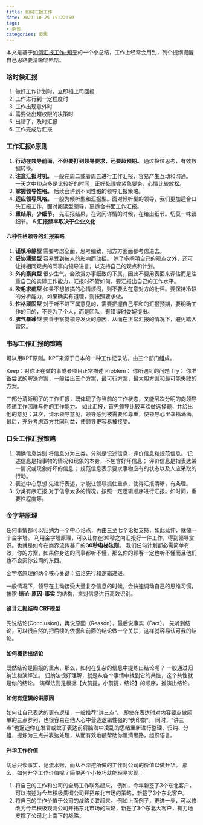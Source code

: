 ```yaml
---
title: 如何汇报工作
date: 2021-10-25 15:22:50
tags: 
- 杂谈
categories: 反思
---
```


本文是基于[如何汇报工作-知乎](https://www.zhihu.com/question/38025002)的一个小总结，工作上经常会用到，列个提纲提醒自己思路要清晰哈哈哈。

<!-- more -->

### 啥时候汇报

1. 做好工作计划时，立即相上司回报
2. 工作进行到一定程度时
3. 工作出现意外时
4. 需要做出超权限的决策时
5. 出错了，及时汇报
6. 工作完成后汇报

### 工作汇报6原则

1. **行动在领导前面，不但要打到领导要求，还要超预期。**
    通过换位思考，有效数据转换。
2. **注意汇报时机。**
    一般在周二或者周五进行工作汇报，容易产生互动和沟通。
    一天之中10点多是比较好的时间，正好处理完紧急要务，心情比较放松。
3. **掌握领导性格。**
    后续会讲到不同性格的领导汇报策略。
4. **适应领导风格。**
    一般为倾听型和汇报型。面对倾听型的领导，我们更加适合口头汇报工作。面对阅读型领导，更适合书面工作汇报。
5. **重结果，少细节。**
    先汇报结果，在询问详情的时候，在给出细节。切莫一味谈细节。
6.**汇报频率取决于企业文化**

#### 六种性格领导的汇报策略
 
1. **谨慎冷静型**
    需要考虑全面，思考细致，把方方面面都考虑进去。
2. **妥协濡弱型**
    容易受到被人的影响而动摇。
    除了多阐明自己的观点之外，还可让持相同观点的同事向领导进言，以支持自己的观点和计划。
3. **外向豪爽型**
    很少生气，会欣赏办事细致的下属。因此不要用表面来评估而是注重自己的实际工作能力，汇报时不管如何，要汇报出自己的工作水平。
4. **吹毛求疵型**
    如果不想被搞的心情烦闷，则不要太在意对方的批评。要保持冷静的分析能力，如果确实有道理，则按照要求做。
5. **性格顽固型**
    对于听不进下属意见的，需要把握自己平和的汇报预期，要明确工作的目的，不是为了个人，而是团队，有错误时委婉提出。
6. **脾气暴躁型**
    要善于察觉领导发火的原因，从而在正常汇报的情况下，避免踏入雷区。
    
 ### 书写工作汇报的策略
 
 可以用KPT原则。KPT来源于日本的一种工作记录法，由三个部门组成。
 
 Keep：对你正在做的事或者项目正常描述
 Problem： 你所遇到的问题
 Try： 你准备尝试的解决方案，一般给出三个方案，最可行方案，最大胆方案和最可能失败的方案。
 
 三部分清晰明了的工作汇报，既体现了你当前的工作状态，又能层次分明的向领导传递工作困难与你的工作能力。
 如此汇报，首先领导比较喜欢做选择题，并给出他的意见；其次，请示领导意见，领导感到被需要和尊重，使领导心里幸福满满。
 最后，充分考虑双方共同利益，使领导更容易被接受。
 
 ### 口头工作汇报策略
 
 1. 明确信息类别
     将信息分为三类，分别是记述信息，评价信息和规范信息。
     记述信息是指事物的情况和现象的本身，不包含好坏信息；
     评价信息是指表达某一情况或现象好坏的信息；
     规范信息表示要求事物应有的状态以及人应采取的行动。
 2. 表述中心思想
     先进行表述，才能让领导抓住重点，使得汇报清晰，有条理。
 3. 分类有序汇报
     对于信息太多的情况，按照一定逻辑顺序进行汇报。如时间，重要性程度等。
   
### 金字塔原理
任何事情都可以归纳为一个中心论点，再由三至七个论据支持，如此延伸，就像一个金字塔。
利用金字塔原理，可以让你在30秒之内汇报好一件工作，得到领导赏识。也就是如今在商界流传甚广的**30秒电梯法则**。
我们任何计划都必需简单有效，你的方案，如果你身边的同事都听不懂，那么你的顾客一定也听不懂而且他们也不会买你公司的东西。

金字塔原理的两个核心关键：结论先行和逻辑递进。

一般情况下，领导在主动接受大量复杂信息的时候，会快速调动自己的思维习惯，按照 **结论-原因-事实** 的结构，来对信息进行高效识别。

#### 设计汇报结构 CRF模型

先说结论(Conclusion)，再说原因（Reason），最后说事实（Fact）。
先听到结论，可以很自然的把后续的依据和前面的结论做一个关联，这样就容易认可我的结论。

#### 如何概括出结论

既然结论是回报的重点，那么，如何在复杂的信息中提炼出结论呢？
一般通过归纳法和演绎法。
归纳法很好理解，就是从各个事情中找到它的共性，这个共性就是你的结论。
演绎法则是根据【大前提，小前提，结论】的顺序，推演出结论。

#### 如何有逻辑的讲原因
如何让自己表达的更有逻辑，一般推荐”讲三点“。
即使在表达时对内容要点做简单的三点罗列，也很容易在他人心中营造逻辑性强的“伪印象”。
同时，“讲三点”也逼迫你在发言或蚊子表达前将脑海中凌乱的思绪重新进行整理、归纳、分组，提炼为三点并表达处理，从而有效地额帮助你厘清思路，组织语言。

#### 升华工作价值

切忌只谈事实，记流水账，而从不深挖所做的工作对公司的价值以做升华。
那么，如何升华工作价值呢？简单两个小技巧就能轻易实现：

1. 将自己的工作和公司的全局工作联系起来。
    例如，今年新签了3个东北客户，可以描述为今年积极贯彻公司开拓东北市场的策略，新签了3个东北客户。
2. 将自己的工作价值于公司的战略关联起来。
    例如上面例子，更进一步，可以修改为今年积极观测公司开拓东北市场的策略，新签了3个东北大客户，有力地支撑了公司北上南下的战略。